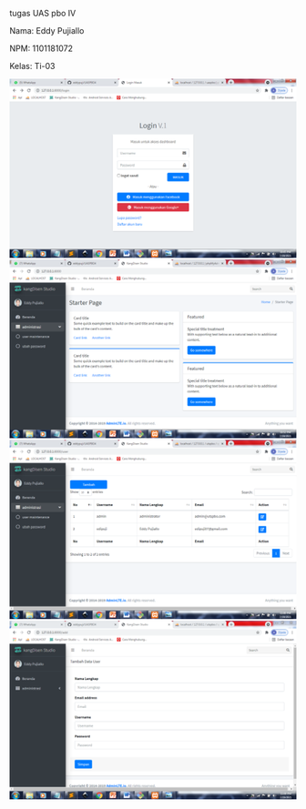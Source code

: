 tugas UAS pbo IV

Nama: Eddy Pujiallo

NPM: 1101181072

Kelas: Ti-03

<p align="center">
<img src="login_page.png"></a>
<img src="home.png"></a>
<img src="user_page.png"></a>
<img src="user_add.png"></a>
</p>

